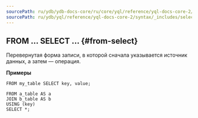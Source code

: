 ```yaml
---
sourcePath: ru/ydb/ydb-docs-core/ru/core/yql/reference/yql-docs-core-2/syntax/_includes/select/from_select.md
sourcePath: ru/ydb/yql/reference/yql-docs-core-2/syntax/_includes/select/from_select.md
---
```


## FROM ... SELECT ... {#from-select}

Перевернутая форма записи, в которой сначала указывается источник данных, а затем — операция.

**Примеры**

``` yql
FROM my_table SELECT key, value;
```

``` yql
FROM a_table AS a
JOIN b_table AS b
USING (key)
SELECT *;
```